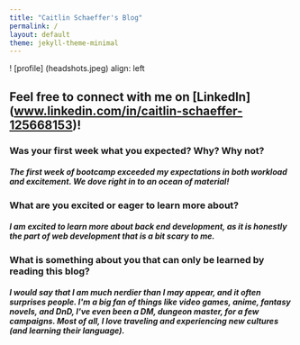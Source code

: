 ```yaml
---
title: "Caitlin Schaeffer's Blog"
permalink: /
layout: default
theme: jekyll-theme-minimal
---
```

! [profile] (headshots.jpeg) align: left
## Feel free to connect with me on [LinkedIn] (www.linkedin.com/in/caitlin-schaeffer-125668153)!
### Was your first week what you expected? Why? Why not?
##### The first week of bootcamp exceeded my expectations in both workload and excitement. We dove right in to an ocean of material! 
### What are you excited or eager to learn more about?
##### I am excited to learn more about back end development, as it is honestly the part of web development that is a bit scary to me. 
### What is something about you that can only be learned by reading this blog?
##### I would say that I am much nerdier than I may appear, and it often surprises people. I'm a big fan of things like video games, anime, fantasy novels, and DnD, I've even been a DM, *dungeon master*, for a few campaigns. Most of all, I love traveling and experiencing new cultures (and learning their language). 

